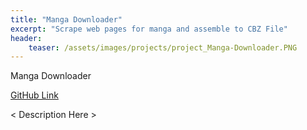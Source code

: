 ```yaml
---
title: "Manga Downloader"
excerpt: "Scrape web pages for manga and assemble to CBZ File"
header:
    teaser: /assets/images/projects/project_Manga-Downloader.PNG
---
```


Manga Downloader

[GitHub Link](https://github.com/barrettotte/Manga-Downloader)

< Description Here >